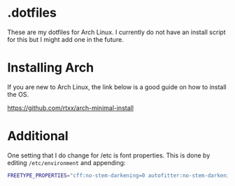 # .dotfiles

These are my dotfiles for Arch Linux. I currently do not have an install script for this but I might add one in the future.

# Installing Arch

If you are new to Arch Linux, the link below is a good guide on how to install the OS.

https://github.com/rtxx/arch-minimal-install

# Additional

One setting that I do change for /etc is font properties. This is done by editing `/etc/environment` and appending:
```bash
FREETYPE_PROPERTIES="cff:no-stem-darkening=0 autofitter:no-stem-darkening=0"
```

